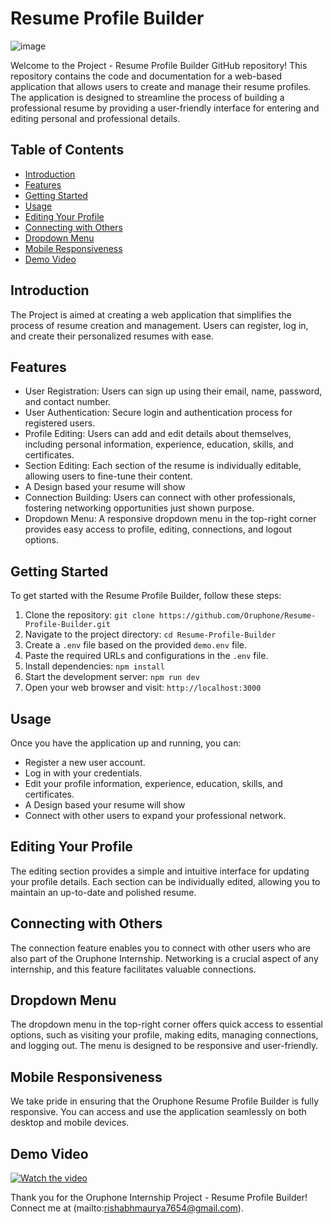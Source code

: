 # Resume Profile Builder

![image](https://res.cloudinary.com/ds2fe7xai/image/upload/v1692133031/image_2023-08-16_02-26-12_d02ogv.png)


Welcome to the Project - Resume Profile Builder GitHub repository! This repository contains the code and documentation for a web-based application that allows users to create and manage their resume profiles. The application is designed to streamline the process of building a professional resume by providing a user-friendly interface for entering and editing personal and professional details.

## Table of Contents

- [Introduction](#introduction)
- [Features](#features)
- [Getting Started](#getting-started)
- [Usage](#usage)
- [Editing Your Profile](#editing-your-profile)
- [Connecting with Others](#connecting-with-others)
- [Dropdown Menu](#dropdown-menu)
- [Mobile Responsiveness](#mobile-responsiveness)
- [Demo Video](#demo-video)


## Introduction

The  Project is aimed at creating a web application that simplifies the process of resume creation and management. Users can register, log in, and create their personalized resumes with ease.

## Features

- User Registration: Users can sign up using their email, name, password, and contact number.
- User Authentication: Secure login and authentication process for registered users.
- Profile Editing: Users can add and edit details about themselves, including personal information, experience, education, skills, and certificates.
- Section Editing: Each section of the resume is individually editable, allowing users to fine-tune their content.
-  A Design based your resume will show
- Connection Building: Users can connect with other professionals, fostering networking opportunities just shown purpose.
- Dropdown Menu: A responsive dropdown menu in the top-right corner provides easy access to profile, editing, connections, and logout options.

## Getting Started

To get started with the  Resume Profile Builder, follow these steps:

1. Clone the repository: `git clone https://github.com/Oruphone/Resume-Profile-Builder.git`
2. Navigate to the project directory: `cd Resume-Profile-Builder`
3. Create a `.env` file based on the provided `demo.env` file.
4. Paste the required URLs and configurations in the `.env` file.
5. Install dependencies: `npm install`
6. Start the development server: `npm run dev`
7. Open your web browser and visit: `http://localhost:3000`

## Usage

Once you have the application up and running, you can:

- Register a new user account.
- Log in with your credentials.
- Edit your profile information, experience, education, skills, and certificates.
- A Design based your resume will show
- Connect with other users to expand your professional network.

## Editing Your Profile

The editing section provides a simple and intuitive interface for updating your profile details. Each section can be individually edited, allowing you to maintain an up-to-date and polished resume.

## Connecting with Others

The connection feature enables you to connect with other users who are also part of the Oruphone Internship. Networking is a crucial aspect of any internship, and this feature facilitates valuable connections.

## Dropdown Menu

The dropdown menu in the top-right corner offers quick access to essential options, such as visiting your profile, making edits, managing connections, and logging out. The menu is designed to be responsive and user-friendly.

## Mobile Responsiveness

We take pride in ensuring that the Oruphone Resume Profile Builder is fully responsive. You can access and use the application seamlessly on both desktop and mobile devices.


## Demo Video

[![Watch the video](https://res.cloudinary.com/ds2fe7xai/image/upload/v1692134037/image_2023-08-16_02-43-37_fedb0z.png
)](https://www.youtube.com/watch?v=xpejaMXOpgc)





Thank you for the Oruphone Internship Project - Resume Profile Builder!  Connect me at (mailto:rishabhmaurya7654@gmail.com).


